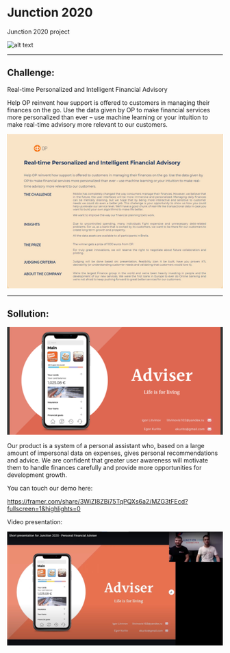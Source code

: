 # Junction 2020
 Junction 2020 project

 ![alt text](https://i.ytimg.com/vi/_ZaVpSYqxQg/maxresdefault.jpg)

 ____

## Challenge:

Real-time Personalized and Intelligent Financial Advisory

Help OP reinvent how support is offered to customers in managing their finances on the go. Use the data given by OP to make financial services more personalized than ever – use machine learning or your intuition to make real-time advisory more relevant to our customers.

 ![alt text](https://github.com/Litvinovis/Junction-2020/blob/main/Challenge.jpg)

  ____

## Sollution:

 ![alt text](https://github.com/Litvinovis/Junction-2020/blob/main/main.png)

Our product is a system of a personal assistant who, based on a large amount of impersonal data on expenses, gives personal recommendations and advice. We are confident that greater user awareness will motivate them to handle finances carefully and provide more opportunities for development growth.











You can touch our demo here:

https://framer.com/share/3WiZI8ZBi75TqPQXs6a2/MZG3tFEcd?fullscreen=1&highlights=0

Video presentation:

[![Watch the video](https://github.com/Litvinovis/Junction-2020/blob/main/youtube.jpg)](https://youtu.be/C6ciRk_gStY)
